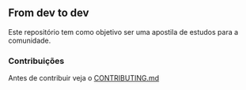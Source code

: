 ## From dev to dev

Este repositório tem como objetivo ser uma apostila de estudos para a comunidade. 


### Contribuições

Antes de contribuir veja o [CONTRIBUTING.md](https://github.com/tricknp/From-dev-to-dev/blob/master/contributing.md)
